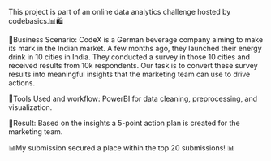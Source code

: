 This project is part of an online data analytics challenge hosted by codebasics.📊🛍️

🌟Business Scenario:
CodeX is a German beverage company aiming to make its mark in the Indian market. A few months ago, they launched their energy drink in 10 cities in India. They conducted a survey in those 10 cities and received results from 10k respondents. Our task is to convert these survey results into meaningful insights that the marketing team can use to drive actions.

🌟Tools Used and workflow:
PowerBI for data cleaning, preprocessing, and visualization.

🌟Result: Based on the insights a 5-point action plan is created for the marketing team.

📊My submission secured a place within the top 20 submissions! 📊
